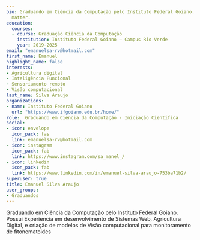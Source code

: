 ```yaml
---
bio: Graduando em Ciência da Computação pelo Instituto Federal Goiano. Possui Experiencia em desenvolvimento de Sistemas Web, Agricultura Digital, e criação de modelos de Visão computacional para monitoramento de fitonematoides. 
  matter.
education:
  courses:
  - course: Graduação Ciência da Computação 
    institution: Instituto Federal Goiano – Campus Rio Verde
    year: 2019-2025
email: "emanuelsa-rv@hotmail.com"
first_name: Emanuel
highlight_name: false
interests:
- Agricultura digital
- Inteligência Funcional
- Sensoriamento remoto
- Visão computacional 
last_name: Silva Araujo
organizations:
- name: Instituto Federal Goiano
  url: "https://www.ifgoiano.edu.br/home/"
role:  Graduando em Ciência da Computação - Iniciação Científica
social:
- icon: envelope
  icon_pack: fas
  link: emanuelsa-rv@hotmail.com 
- icon: instagram
  icon_pack: fab
  link: https://www.instagram.com/sa_manel_/
- icon: linkedin
  icon_pack: fab
  link: https://www.linkedin.com/in/emanuel-silva-araujo-753ba71b2/ 
superuser: true
title: Emanuel Silva Araujo
user_groups:
- Graduandos
---
```


Graduando em Ciência da Computação pelo Instituto Federal Goiano. Possui Experiencia em desenvolvimento de Sistemas Web, Agricultura Digital, e criação de modelos de Visão computacional para monitoramento de fitonematoides